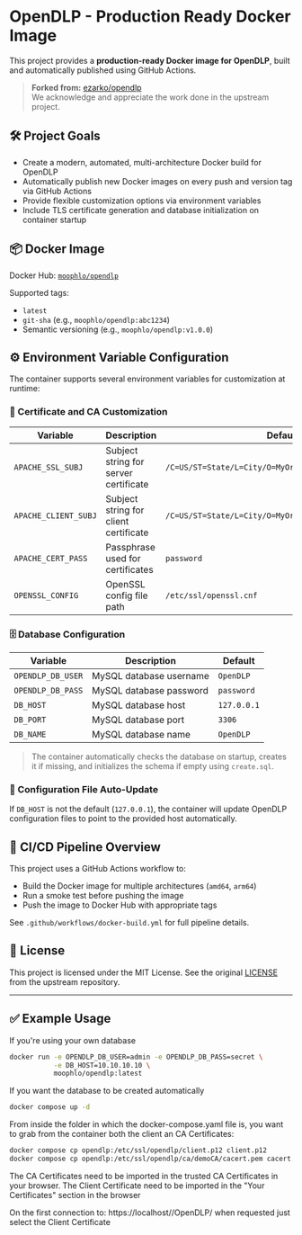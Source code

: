 # OpenDLP - Production Ready Docker Image

This project provides a **production-ready Docker image for OpenDLP**, built and automatically published using GitHub Actions.

> **Forked from:** [ezarko/opendlp](https://github.com/ezarko/opendlp)  
We acknowledge and appreciate the work done in the upstream project.

## 🛠 Project Goals

- Create a modern, automated, multi-architecture Docker build for OpenDLP
- Automatically publish new Docker images on every push and version tag via GitHub Actions
- Provide flexible customization options via environment variables
- Include TLS certificate generation and database initialization on container startup

## 📦 Docker Image

Docker Hub: [`moophlo/opendlp`](https://hub.docker.com/r/moophlo/opendlp)

Supported tags:
- `latest`
- `git-sha` (e.g., `moophlo/opendlp:abc1234`)
- Semantic versioning (e.g., `moophlo/opendlp:v1.0.0`)

## ⚙ Environment Variable Configuration

The container supports several environment variables for customization at runtime:

### 🔐 Certificate and CA Customization

| Variable | Description | Default |
|---------|-------------|---------|
| `APACHE_SSL_SUBJ` | Subject string for server certificate | `/C=US/ST=State/L=City/O=MyOrg/OU=IT/CN=example.com` |
| `APACHE_CLIENT_SUBJ` | Subject string for client certificate | `/C=US/ST=State/L=City/O=MyOrg/OU=Clients/CN=client1` |
| `APACHE_CERT_PASS` | Passphrase used for certificates | `password` |
| `OPENSSL_CONFIG` | OpenSSL config file path | `/etc/ssl/openssl.cnf` |

### 🗄 Database Configuration

| Variable | Description | Default |
|---------|-------------|---------|
| `OPENDLP_DB_USER` | MySQL database username | `OpenDLP` |
| `OPENDLP_DB_PASS` | MySQL database password | `password` |
| `DB_HOST` | MySQL database host | `127.0.0.1` |
| `DB_PORT` | MySQL database port | `3306` |
| `DB_NAME` | MySQL database name | `OpenDLP` |

> The container automatically checks the database on startup, creates it if missing, and initializes the schema if empty using `create.sql`.

### 🧩 Configuration File Auto-Update

If `DB_HOST` is not the default (`127.0.0.1`), the container will update OpenDLP configuration files to point to the provided host automatically.

## 🔄 CI/CD Pipeline Overview

This project uses a GitHub Actions workflow to:
- Build the Docker image for multiple architectures (`amd64`, `arm64`)
- Run a smoke test before pushing the image
- Push the image to Docker Hub with appropriate tags

See `.github/workflows/docker-build.yml` for full pipeline details.

## 📜 License

This project is licensed under the MIT License.
See the original [LICENSE](https://github.com/ezarko/opendlp/blob/main/LICENSE) from the upstream repository.

---

## ✅ Example Usage

If you're using your own database

```bash
docker run -e OPENDLP_DB_USER=admin -e OPENDLP_DB_PASS=secret \
           -e DB_HOST=10.10.10.10 \
           moophlo/opendlp:latest
```

If you want the database to be created automatically
```bash
docker compose up -d
```

From inside the folder in which the docker-compose.yaml file is, you want to grab from the container both the client an CA Certificates:
```bash
docker compose cp opendlp:/etc/ssl/opendlp/client.p12 client.p12
docker compose cp opendlp:/etc/ssl/opendlp/ca/demoCA/cacert.pem cacert.pem
```

The CA Certificates need to be imported in the trusted CA Certificates in your browser.
The Client Certificate need to be imported in the "Your Certificates" section in the browser

On the first connection to: https://localhost//OpenDLP/ when requested just select the Client Certificate

